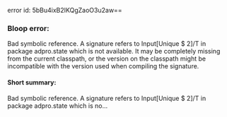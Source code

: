 error id: 5bBu4ixB2IKQgZaoO3u2aw==
### Bloop error:

Bad symbolic reference. A signature
refers to Input[Unique $ 2]/T in package adpro.state which is not available.
It may be completely missing from the current classpath, or the version on
the classpath might be incompatible with the version used when compiling the signature.
#### Short summary: 

Bad symbolic reference. A signature
refers to Input[Unique $ 2]/T in package adpro.state which is no...